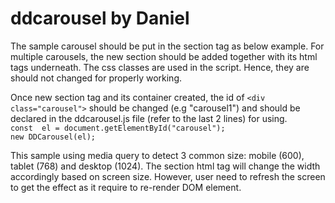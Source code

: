 # ddcarousel by Daniel
<section>
        <p>
          The sample carousel should be put in the section tag as below example. For multiple carousels, the new section should be added together with its html tags underneath.
          The css classes are used in the script. Hence, they are should not changed for properly working.          
        </p>
        <p>
          Once new section tag and its container created, the id of <code>&lt;div class="carousel"&gt;</code> should be changed (e.g "carousel1") and should be declared in the ddcarousel.js file (refer to the last 2 lines) for using.
          <br>
          <code>const  el = document.getElementById("carousel");</code><br>
          <code>new DDCarousel(el);</code>
        </p>
        <p>
          This sample using media query to detect 3 common size: mobile (600), tablet (768) and desktop (1024). The section html tag will change the width accordingly based on screen size.
          However, user need to refresh the screen to get the effect as it require to re-render DOM element.
        </p>
      </section>
